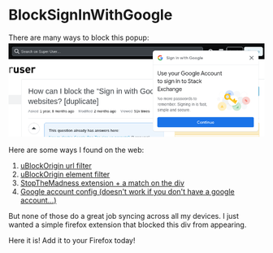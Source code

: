 # BlockSignInWithGoogle

There are many ways to block this popup:
<img src="https://github.com/zaporter/BlockSignInWithGoogle/blob/main/images/so-img.png?raw=true">


Here are some ways I found on the web:
1. [uBlockOrigin url filter](https://superuser.com/questions/1773208/how-can-i-block-the-sign-in-with-google-prompt-on-websites)
2. [uBlockOrigin element filter](https://superuser.com/questions/1495197/how-to-permanently-block-sign-in-with-google-suggestions-from-websites)
3. [StopTheMadness extension + a match on the div](https://underpassapp.com/news/2022-12-22.html)
4. [Google account config (doesn't work if you don't have a google account...)](https://www.lireo.com/quick-tip-how-to-turn-off-sign-in-with-google-on-websites/)

But none of those do a great job syncing across all my devices. I just wanted a simple firefox extension that blocked this div from appearing. 

Here it is! Add it to your Firefox today! 
